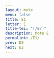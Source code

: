 ```yaml
---
layout: mote
menu: false
title: E1
letter: E
title-tei: "[/E/]"
description: Mote E
permalink: /E1/
prev: D8
next: E2
---
```

